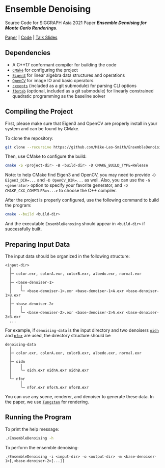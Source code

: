 # Ensemble Denoising
Source Code for SIGGRAPH Asia 2021 Paper ***Ensemble Denoising for Monte Carlo Renderings***.

[Paper](https://github.com/Mike-Leo-Smith/Ensemble-Denoising/tree/master/paper) |
[Code](https://github.com/Mike-Leo-Smith/Ensemble-Denoising) |
[Talk Slides](https://cloud.tsinghua.edu.cn/d/26910de5505b4bb2bca0/)

## Dependencies
- A C++17 conformant compiler for building the code
- [`CMake`](http://cmake.org) for configuring the project
- [`Eigen3`](https://eigen.tuxfamily.org) for linear algebra data structures and operations
- [`OpenCV`](https://opencv.org) for image IO and basic operators
- [`cxxopts`](https://github.com/jarro2783/cxxopts) (included as a git submodule) for parsing CLI options
- [`fbstab`](https://github.com/dliaomcp/fbstab) (optional, included as a git submodule) for linearly constrained quadratic programming as the baseline solver

## Compiling the Project
First, please make sure that Eigen3 and OpenCV are properly install in your system and can be found by CMake.

To clone the repository:
```bash
git clone --recursive https://github.com/Mike-Leo-Smith/EnsembleDenoising.git
```

Then, use CMake to configure the build:
```bash
cmake -S <project-dir> -B <build-dir> -D CMAKE_BUILD_TYPE=Release
```
Note: to help CMake find Eigen3 and OpenCV, you may need to provide `-D Eigen3_DIR=...` and `-D OpenCV_DIR=...` as well.
Also, you can use the `-G <generator>` option to specify your favorite generator, and `-D CMAKE_CXX_COMPILER=<...>` to
choose the C++ compiler.

After the project is properly configured, use the following command to build the program:
```bash
cmake --build <build-dir>
```
And the executable `EnsembleDenosing` should appear in `<build-dir>` if successfully built.

## Preparing Input Data
The input data should be organized in the following structure:
```
<input-dir>
  │
  ├─ color.exr, colorA.exr, colorB.exr, albedo.exr, normal.exr
  │
  ├─ <base-denoiser-1>
  │    │
  │    └─ <base-denoiser-1>.exr <base-denoiser-1>A.exr <base-denoiser-1>B.exr
  │
  ├─ <base-denoiser-2>
  │    │
  │    └─ <base-denoiser-2>.exr <base-denoiser-2>A.exr <base-denoiser-2>B.exr
  ...
```
For example, if `denoising-data` is the input directory and two denoisers
[`oidn`](https://www.openimagedenoise.org) and
[`nfor`](https://cs.dartmouth.edu/wjarosz/publications/bitterli16nonlinearly.html) are used,
the directory structure should be
```
denoising-data
  │
  ├─ color.exr, colorA.exr, colorB.exr, albedo.exr, normal.exr
  │
  ├─ oidn
  │    │
  │    └─ oidn.exr oidnA.exr oidnB.exr
  │
  └─ nfor
       │
       └─ nfor.exr nforA.exr nforB.exr
```
You can use any scene, renderer, and denoiser to generate these data. In the paper, we use
[`Tungsten`](https://github.com/tunabrain/tungsten) for rendering.

## Running the Program
To print the help message:
```bash
./EnsembleDenoising -h
```
To perform the ensemble denoising:
```
./EnsembleDenoising -i <input-dir> -o <output-dir> -m <base-denoiser-1>[,<base-denoiser-2>[...]]
```
